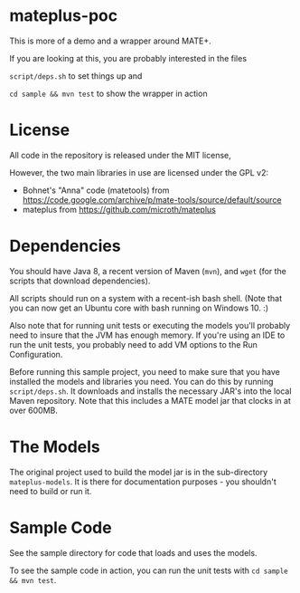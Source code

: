 # mateplus-poc

This is more of a demo and a wrapper around MATE+.

If you are looking at this, you are probably interested in the files

`script/deps.sh` to set things up and

`cd sample && mvn test` to show the wrapper in action


# License

All code in the repository is released under the MIT license,

However, the two main libraries in use are licensed under the GPL v2:

* Bohnet's "Anna" code (matetools) from
  https://code.google.com/archive/p/mate-tools/source/default/source
* mateplus from https://github.com/microth/mateplus

# Dependencies

You should have Java 8, a recent version of Maven (`mvn`), and `wget` (for the
scripts that download dependencies).

All scripts should run on a system with a recent-ish bash shell. (Note that you
can now get an Ubuntu core with bash running on Windows 10. :)

Also note that for running unit tests or executing the models you'll probably
need to insure that the JVM has enough memory. If you're using an IDE to run
the unit tests, you probably need to add VM options to the Run Configuration.

Before running this sample project, you need to make sure that you have
installed the models and libraries you need. You can do this by running
`script/deps.sh`. It downloads and installs the necessary JAR's into the local
Maven repository. Note that this includes a MATE model jar that clocks in at
over 600MB.

# The Models

The original project used to build the model jar is in the sub-directory
`mateplus-models`. It is there for documentation purposes - you shouldn't need
to build or run it.

# Sample Code

See the sample directory for code that loads and uses the models.

To see the sample code in action, you can run the unit tests with `cd sample && mvn test`.
